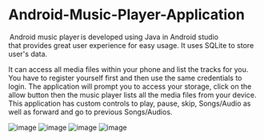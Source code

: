 # Android-Music-Player-Application
 Android music player is developed using Java in Android studio that provides great user experience for easy usage. It uses SQLite to store user's data.
 
It can access all media files within your phone and list the tracks for you. You have to register yourself first and then use the same credentials to login. The application will prompt you to access your storage, click on the allow button then the music player lists all the media files from your device. This application has custom controls to play, pause, skip, Songs/Audio as well as forward and go to previous Songs/Audios.

![image](https://user-images.githubusercontent.com/75978651/119465362-38f52780-bd61-11eb-982f-c4725cfb5a9e.png)
![image](https://user-images.githubusercontent.com/75978651/119466199-039d0980-bd62-11eb-83f7-ef3808c81152.png)
![image](https://user-images.githubusercontent.com/75978651/119465440-4a3e3400-bd61-11eb-8ab3-113c6848e190.png)
![image](https://user-images.githubusercontent.com/75978651/119465459-4e6a5180-bd61-11eb-87ed-5f8a82a0ca30.png)
